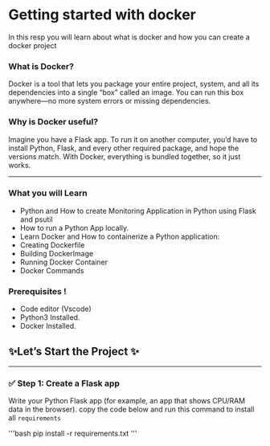 # Getting started with docker 

In this resp you will learn about what is docker and how you can create a docker project

### What is Docker?
Docker is a tool that lets you package your entire project, system, and all its dependencies into a single “box” called an image. You can run this box anywhere—no more system errors or missing dependencies.

### Why is Docker useful?
Imagine you have a Flask app. To run it on another computer, you’d have to install Python, Flask, and every other required package, and hope the versions match. With Docker, everything is bundled together, so it just works.

---

### What you will Learn
- Python and How to create Monitoring Application in Python using Flask and psutil
- How to run a Python App locally.
- Learn Docker and How to containerize a Python application:
- Creating Dockerfile
- Building DockerImage
- Running Docker Container
- Docker Commands

### Prerequisites !

- Code editor (Vscode)
- Python3 Installed.
- Docker Installed.

## ✨Let’s Start the Project ✨
---

### ✅ Step 1: Create a Flask app
Write your Python Flask app (for example, an app that shows CPU/RAM data in the browser). copy the code below and run this command to install all `requirements`

'''bash
pip install -r requirements.txt
'''

